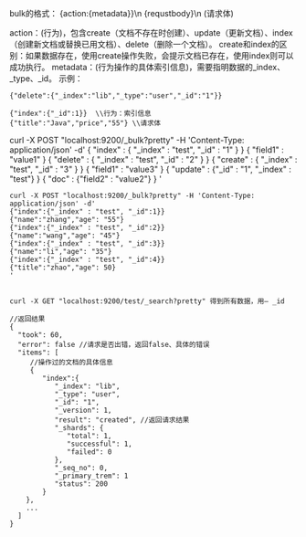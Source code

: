 bulk的格式：
{action:{metadata}}\n
{requstbody}\n (请求体)

action：(行为)，包含create（文档不存在时创建）、update（更新文档）、index（创建新文档或替换已用文档）、delete（删除一个文档）。
create和index的区别：如果数据存在，使用create操作失败，会提示文档已存在，使用index则可以成功执行。
metadata：(行为操作的具体索引信息)，需要指明数据的_index、_type、_id。
示例：
```
{"delete":{"_index":"lib","_type":"user","_id":"1"}}

{"index":{"_id":1}}  \\行为：索引信息
{"title":"Java","price","55"} \\请求体
```

curl -X POST "localhost:9200/_bulk?pretty" -H 'Content-Type: application/json' -d'
{ "index" : { "_index" : "test", "_id" : "1" } }
{ "field1" : "value1" }
{ "delete" : { "_index" : "test", "_id" : "2" } }
{ "create" : { "_index" : "test", "_id" : "3" } }
{ "field1" : "value3" }
{ "update" : {"_id" : "1", "_index" : "test"} }
{ "doc" : {"field2" : "value2"} }
'



```
curl -X POST "localhost:9200/_bulk?pretty" -H 'Content-Type: application/json' -d'
{"index":{"_index" : "test", "_id":1}}
{"name":"zhang","age": "55"}
{"index":{"_index" : "test", "_id":2}}
{"name":"wang","age": "45"}
{"index":{"_index" : "test", "_id":3}}
{"name":"li","age": "35"}
{"index":{"_index" : "test", "_id":4}}
{"title":"zhao","age": 50}
'


curl -X GET "localhost:9200/test/_search?pretty" 得到所有数据，用— _id

```
``` 
//返回结果
{
  "took": 60,
  "error": false //请求是否出错，返回false、具体的错误
  "items": [
     //操作过的文档的具体信息
     {
        "index":{
           "_index": "lib",
           "_type": "user",
           "_id": "1",
           "_version": 1,
           "result": "created", //返回请求结果
           "_shards": {
              "total": 1,
              "successful": 1,
              "failed": 0
           },
           "_seq_no": 0,
           "_primary_trem": 1
           "status": 200
        }
    },
    ...
  ]
}
```